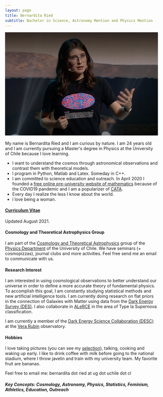 ```yaml
---
layout: page
title: Bernardita Ried
subtitle: Bachelor in Science, Astronomy Mention and Physics Mention
---
```

![](/img/4.png)

My name is Bernardita Ried and I am curious by nature. I am 24 years old and I am currently pursuing a Master's degree in Physics at the University of Chile because I love learning.

- I want to understand the cosmos through astronomical observations and contrast them with theoretical models.
- I program in Python, Matlab and Latex. Someday in C++.
- I am committed to science education and outreach. In April 2020 I founded a [free online pre-university website of mathematics](https://www.preuencuarentena.com/) because of the COVID19 pandemic and I am a popularizer of [CATA](http://www.cata.cl/).
- Every day I realize the less I know about the world.
- I love being a woman.

#### [Curriculum Vitae](https://drive.google.com/file/d/1DOxxoBL9nLblMxSpcXMmIPNnAvL0wvqo/view?usp=sharing) 
Updated August 2021.

#### Cosmology and Theoretical Astrophysics Group
I am part of the [Cosmology and Theoretical Astrophysics](http://www.dfi.uchile.cl/grupos-investigacion/cosmologia-y-astrofisica-teorica/) group of the [Physics Department](http://www.dfi.uchile.cl/) of the University of Chile. We have seminars (+ cosmopizzas), journal clubs and more activities. Feel free send me an email to communicate with us.

#### Research Interest
I am interested in using cosmological observations to better understand our universe in order to define a more accurate theory of fundamental physics. To accomplish this goal, I am constantly studying statistical methods and new artificial intelligence tools.
I am currently doing research on flat priors in the connection of Galaxies with Matter using data from the [Dark Energy Survey (DES)](https://www.darkenergysurvey.org/). 
I also collaborate in [ALeRCE](http://alerce.science/) in the area of Type Ia Supernova classification.

I am currently a member of the [Dark Energy Science Collaboration (DESC)](https://lsstdesc.org/) at the [Vera Rubin](https://www.lsst.org/) observatory.

#### Hobbies
I love taking pictures (you can see my [selection](http://bernarditaried.com/fotografia/)), talking, cooking and waking up early. I like to drink coffee with milk before going to the national stadium, where I throw javelin and train with my university team. My favorite fruit are bananas.

Feel free to email me: bernardita dot ried at ug dot uchile dot cl

##### Key Concepts: Cosmology, Astronomy, Physics, Statistics, Feminism, Athletics, Education, Outreach

